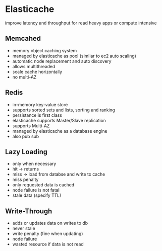 # Elasticache
improve latency and throughput for read heavy apps or compute intensive

## Memcahed 
- memory object caching system
- managed by elasticache as pool (similar to ec2 auto scaling)
- automatic node replacement and auto discovery
- allows multithreaded 
- scale cache horizontally
- no multi-AZ

## Redis
- in-memory key-value store
- supports sorted sets and lists, sorting and ranking
- persistance is first class
- elasticache supports Master/Slave replication 
- supports Multi-AZ 
- managed by elasticache as a database engine
- also pub sub

## Lazy Loading
- only when necessary
- hit -> returns
- miss -> load from databse and write to cache
- miss penalty
- only requested data is cached
- node failure is not fatal
- stale data (specify TTL)

## Write-Through
- adds or updates data on writes to db
- never stale
- write penalty (fine when updating)
- node failure 
- wasted resource if data is not read